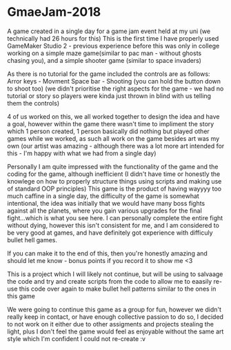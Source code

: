 # GmaeJam-2018
A game created in a single day for a game jam event held at my uni (we technically had 26 hours for this)
This is the first time I have properly used GameMaker Studio 2 - previous experience before this was only in college working on a simple maze game(similar to pac man - without ghosts chasing you), and a simple shooter game (similar to space invaders)

As there is no tutorial for the game included the controls are as follows:
Arror keys - Movment
Space bar - Shooting (you can hold the button down to shoot too)
(we didn't prioritise the right aspects for the game - we had no tutorial or story so players were kinda just thrown in blind with us telling them the controls)

4 of us worked on this, we all worked together to design the idea and have a goal, however within the game there wasn't time to impliment the story which 1 person created, 1 person basically did nothing but played other games while we worked, as such all work on the game besides art was my own (our artist was amazing - although there was a lot more art intended for this - I'm happy with what we had from a single day)

Personally I am quite impressed with the functionality of the game and the coding for the game, although inefficient (I didn't have time or honestly the knowlege on how to properly structure things using scripts and making use of standard OOP principles) 
This game is the product of having wayyyy too much caffine in a single day, the difficulty of the game is somewhat intentional, the idea was initially that we would have many boss fights against all the planets, where you gain various upgrades for the final fight...which is what you see here. I can personally complete the entire fight without dying, however this isn't consistent for me, and I am considered to be very good at games, and have definitely got experience with difficuly bullet hell games. 

If you can make it to the end of this, then you're honestly amazing and should let me know - bonus points if you record it to show me <3 

This is a project which I will likely not continue, but will be using to salvaage the code and try and create scripts from the code to allow me to eaasily re-use this code over again to make bullet hell patterns similar to the ones in this game

We were going to continue this game as a group for fun, however we didn't really keep in contact, or have enough collective passion to do so, I decided to not work on it either due to other assigments and projects stealing the light, plus I don't feel the game would feel as enjoyable without the same art style which I'm confident I could not re-create :v
